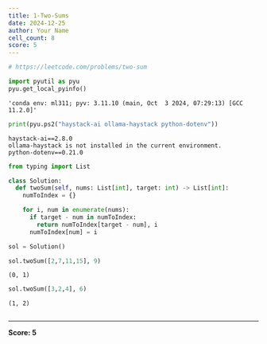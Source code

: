 ```yaml
---
title: 1-Two-Sums
date: 2024-12-25
author: Your Name
cell_count: 8
score: 5
---
```


```python
# https://leetcode.com/problems/two-sum
```


```python
import pyutil as pyu
pyu.get_local_pyinfo()
```




    'conda env: ml311; pyv: 3.11.10 (main, Oct  3 2024, 07:29:13) [GCC 11.2.0]'




```python
print(pyu.ps2("haystack-ai ollama-haystack python-dotenv"))
```

    haystack-ai==2.8.0
    ollama-haystack is not installed in the current environment.
    python-dotenv==0.21.0
    



```python
from typing import List

class Solution:
  def twoSum(self, nums: List[int], target: int) -> List[int]:
    numToIndex = {}

    for i, num in enumerate(nums):
      if target - num in numToIndex:
        return numToIndex[target - num], i
      numToIndex[num] = i
```


```python
sol = Solution()
```


```python
sol.twoSum([2,7,11,15], 9)
```




    (0, 1)




```python
sol.twoSum([3,2,4], 6)
```




    (1, 2)




```python

```


---
**Score: 5**